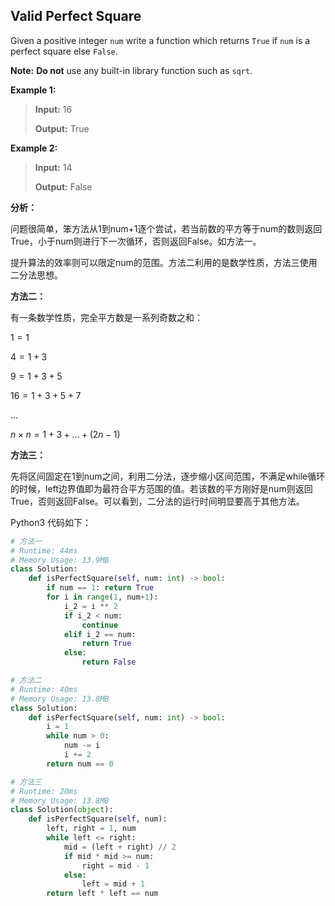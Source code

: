 ## Valid Perfect Square

Given a positive integer `num` write a function which returns `True` if `num` is a perfect square else `False`.

**Note:** **Do not** use any built-in library function such as `sqrt`.

**Example 1:**

> **Input:** 16
>
> **Output:** True

**Example 2:**

> **Input:** 14
>
> **Output:** False

**分析：**

问题很简单，笨方法从1到num+1逐个尝试，若当前数的平方等于num的数则返回True，小于num则进行下一次循环，否则返回False。如方法一。

提升算法的效率则可以限定num的范围。方法二利用的是数学性质，方法三使用二分法思想。

**方法二：**

有一条数学性质，完全平方数是一系列奇数之和：

$1=1$

$4=1+3$

$9=1+3+5$

$16=1+3+5+7$

$...$

$n\times n = 1+3+...+(2n-1)$

**方法三：**

先将区间固定在1到num之间，利用二分法，逐步缩小区间范围，不满足while循环的时候，left边界值即为最符合平方范围的值。若该数的平方刚好是num则返回True，否则返回False。可以看到，二分法的运行时间明显要高于其他方法。


Python3 代码如下：

```python
# 方法一
# Runtime: 44ms
# Memory Usage: 13.9MB
class Solution:
    def isPerfectSquare(self, num: int) -> bool:
        if num == 1: return True
        for i in range(1, num+1):
            i_2 = i ** 2
            if i_2 < num:
                continue
            elif i_2 == num:
                return True
            else:
                return False

# 方法二
# Runtime: 40ms
# Memory Usage: 13.8MB
class Solution:
    def isPerfectSquare(self, num: int) -> bool:
        i = 1
        while num > 0:
            num -= i
            i += 2
        return num == 0

# 方法三
# Runtime: 20ms
# Memory Usage: 13.8MB
class Solution(object):
    def isPerfectSquare(self, num):
        left, right = 1, num
        while left <= right:
            mid = (left + right) // 2
            if mid * mid >= num:
                right = mid - 1
            else:
                left = mid + 1
        return left * left == num

```


